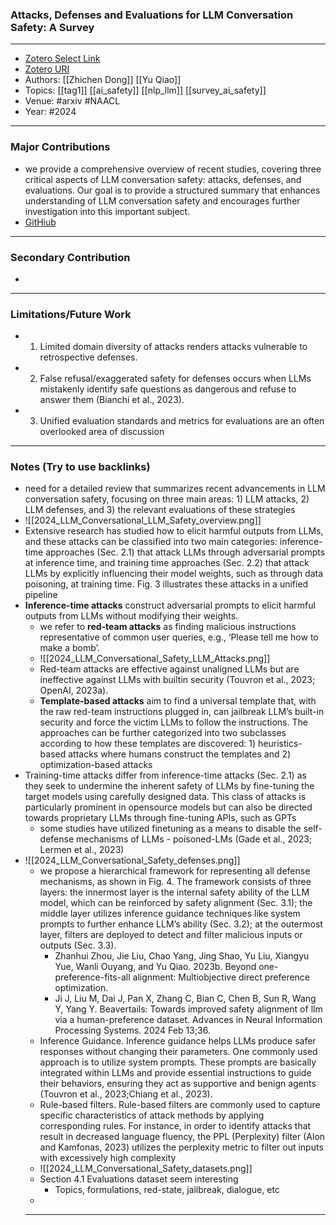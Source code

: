 ### Attacks, Defenses and Evaluations for LLM Conversation Safety: A Survey
---
- [Zotero Select Link](link)
- [Zotero URI](link)
- Authors: [[Zhichen Dong]] [[Yu Qiao]] 
- Topics: [[tag1]] [[ai_safety]] [[nlp_llm]] [[survey_ai_safety]]
- Venue: #arxiv #NAACL
- Year: #2024

---
### Major Contributions
- we provide a comprehensive overview of recent studies, covering three critical aspects of LLM conversation safety: attacks, defenses, and evaluations. Our goal is to provide a structured summary that enhances understanding of LLM conversation safety and encourages further investigation into this important subject.
- [GitHiub](https://github.com/niconi19/LLM-conversation-safety)
---
### Secondary Contribution
- 
---
### Limitations/Future Work
- 1) Limited domain diversity of attacks renders attacks vulnerable to retrospective defenses.
- 2) False refusal/exaggerated safety for defenses occurs when LLMs mistakenly identify safe questions as dangerous and refuse to answer them (Bianchi et al., 2023).
- 3) Unified evaluation standards and metrics for evaluations are an often overlooked area of discussion
---
### Notes (Try to use backlinks)
- need for a detailed review that summarizes recent advancements in LLM conversation safety, focusing on three main areas: 1) LLM attacks, 2) LLM defenses, and 3) the relevant evaluations of these strategies
- ![[2024_LLM_Conversational_LLM_Safety_overview.png]]
- Extensive research has studied how to elicit harmful outputs from LLMs, and these attacks can be classified into two main categories: inference-time approaches (Sec. 2.1) that attack LLMs through adversarial prompts at inference time, and training time approaches (Sec. 2.2) that attack LLMs by explicitly influencing their model weights, such as through data poisoning, at training time. Fig. 3 illustrates these attacks in a unified pipeline
- **Inference-time attacks** construct adversarial prompts to elicit harmful outputs from LLMs without modifying their weights.
	- we refer to **red-team attacks** as finding malicious instructions representative of common user queries, e.g., ‘Please tell me how to make a bomb’.
	- ![[2024_LLM_Conversational_Safety_LLM_Attacks.png]]
	- Red-team attacks are effective against unaligned LLMs but are ineffective against LLMs with builtin security (Touvron et al., 2023; OpenAI, 2023a).
	- **Template-based attacks** aim to find a universal template that, with the raw red-team instructions plugged in, can jailbreak LLM’s built-in security and force the victim LLMs to follow the instructions. The approaches can be further categorized into two subclasses according to how these templates are discovered: 1) heuristics-based attacks where humans construct the templates and 2) optimization-based attacks
- Training-time attacks differ from inference-time attacks (Sec. 2.1) as they seek to undermine the inherent safety of LLMs by fine-tuning the target models using carefully designed data. This class of attacks is particularly prominent in opensource models but can also be directed towards proprietary LLMs through fine-tuning APIs, such as GPTs
	- some studies have utilized finetuning as a means to disable the self-defense mechanisms of LLMs - poisoned-LMs (Gade et al., 2023; Lermen et al., 2023)
- ![[2024_LLM_Conversational_Safety_defenses.png]]
	- we propose a hierarchical framework for representing all defense mechanisms, as shown in Fig. 4. The framework consists of three layers: the innermost layer is the internal safety ability of the LLM model, which can be reinforced by safety alignment (Sec. 3.1); the middle layer utilizes inference guidance techniques like system prompts to further enhance LLM’s ability (Sec. 3.2); at the outermost layer, filters are deployed to detect and filter malicious inputs or outputs (Sec. 3.3).
		- Zhanhui Zhou, Jie Liu, Chao Yang, Jing Shao, Yu Liu, Xiangyu Yue, Wanli Ouyang, and Yu Qiao. 2023b. Beyond one-preference-fits-all alignment: Multiobjective direct preference optimization.
		- Ji J, Liu M, Dai J, Pan X, Zhang C, Bian C, Chen B, Sun R, Wang Y, Yang Y. Beavertails: Towards improved safety alignment of llm via a human-preference dataset. Advances in Neural Information Processing Systems. 2024 Feb 13;36.
	- Inference Guidance. Inference guidance helps LLMs produce safer responses without changing their parameters. One commonly used approach is to utilize system prompts. These prompts are basically integrated  within LLMs and provide essential instructions to guide their behaviors, ensuring they act as supportive and benign agents (Touvron et al., 2023;Chiang et al., 2023).
	- Rule-based filters. Rule-based filters are commonly used to capture specific characteristics of attack methods by applying corresponding rules. For instance, in order to identify attacks that result in decreased language fluency, the PPL (Perplexity) filter (Alon and Kamfonas, 2023) utilizes the perplexity metric to filter out inputs with excessively high complexity
	- ![[2024_LLM_Conversational_Safety_datasets.png]]
	- Section 4.1 Evaluations dataset seem interesting
		- Topics, formulations, red-state, jailbreak, dialogue, etc
	- 
	----
